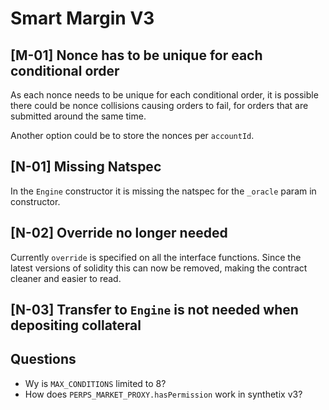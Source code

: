 # Smart Margin V3

## [M-01] Nonce has to be unique for each conditional order

As each nonce needs to be unique for each conditional order, it is possible there could be nonce collisions causing orders to fail, for orders that are submitted around the same time.

Another option could be to store the nonces per `accountId`.

## [N-01] Missing Natspec

In the `Engine` constructor it is missing the natspec for the `_oracle` param in constructor.

## [N-02] Override no longer needed

Currently `override`  is specified on all the interface functions. Since the latest versions of solidity this can now be removed, making the contract cleaner and easier to read.

## [N-03] Transfer to `Engine` is not needed when depositing collateral

## Questions

- Wy is `MAX_CONDITIONS` limited to 8?
- How does `PERPS_MARKET_PROXY.hasPermission` work in synthetix v3?
